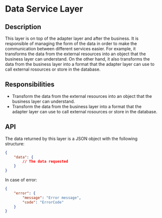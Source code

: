 # Data Service Layer

## Description

This layer is on top of the adapter layer and after the business.
It is responsible of managing the form of the data in order to make the communication between different
services easier. For example, it transforms the data from the external resources into an object that
the business layer can understand. On the other hand, it also transforms the data from the business layer
into a format that the adapter layer can use to call external rosources or store in the database.

## Responsibilities

-   Transform the data from the external resources into an object that the business layer can understand.
-   Transform the data from the business layer into a format that the adapter layer can use to call external rosources or store in the database.

## API

The data returned by this layer is a JSON object with the following structure:

```json
{
    "data": {
        // The data requested
    }
}
```

In case of error:

```json
{
    "error": {
        "message": "Error message",
        "code": "ErrorCode"
    }
}
```
